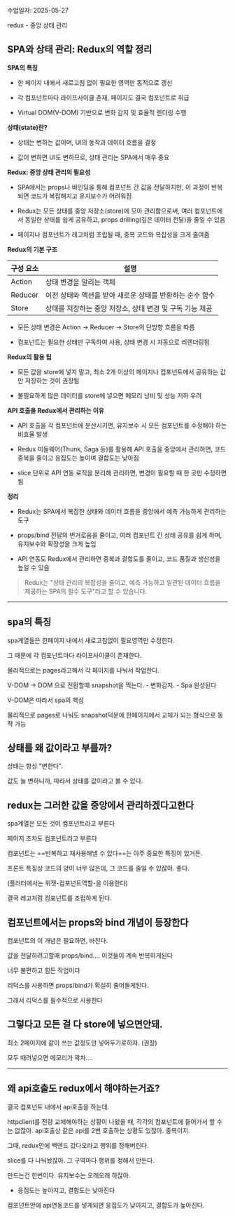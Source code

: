 수업일자: 2025-05-27

redux - 중앙 상태 관리


## SPA와 상태 관리: Redux의 역할 정리

**SPA의 특징**

- 한 페이지 내에서 새로고침 없이 필요한 영역만 동적으로 갱신
    
- 각 컴포넌트마다 라이프사이클 존재, 페이지도 결국 컴포넌트로 취급
    
- Virtual DOM(V-DOM) 기반으로 변화 감지 및 효율적 렌더링 수행
    

**상태(state)란?**

- 상태는 변하는 값이며, UI의 동작과 데이터 흐름을 결정
    
- 값이 변하면 UI도 변하므로, 상태 관리는 SPA에서 매우 중요
    

**Redux: 중앙 상태 관리의 필요성**

- SPA에서는 props나 바인딩을 통해 컴포넌트 간 값을 전달하지만, 이 과정이 반복되면 코드가 복잡해지고 유지보수가 어려워짐
    
- Redux는 모든 상태를 중앙 저장소(store)에 모아 관리함으로써, 여러 컴포넌트에서 동일한 상태를 쉽게 공유하고, props drilling(깊은 데이터 전달)을 줄일 수 있음
    
- 페이지나 컴포넌트가 레고처럼 조립될 때, 중복 코드와 복잡성을 크게 줄여줌
    

**Redux의 기본 구조**

|구성 요소|설명|
|---|---|
|Action|상태 변경을 알리는 객체|
|Reducer|이전 상태와 액션을 받아 새로운 상태를 반환하는 순수 함수|
|Store|상태를 저장하는 중앙 저장소, 상태 변경 및 구독 기능 제공|

- 모든 상태 변경은 Action → Reducer → Store의 단방향 흐름을 따름
    
- 컴포넌트는 필요한 상태만 구독하여 사용, 상태 변경 시 자동으로 리렌더링됨


**Redux의 활용 팁**

- 모든 값을 store에 넣지 말고, 최소 2개 이상의 페이지나 컴포넌트에서 공유하는 값만 저장하는 것이 권장됨
    
- 불필요하게 많은 데이터를 store에 넣으면 메모리 낭비 및 성능 저하 우려
    

**API 호출을 Redux에서 관리하는 이유**

- API 호출을 각 컴포넌트에 분산시키면, 유지보수 시 모든 컴포넌트를 수정해야 하는 비효율 발생
    
- Redux 미들웨어(Thunk, Saga 등)를 활용해 API 호출을 중앙에서 관리하면, 코드 중복을 줄이고 응집도는 높이며 결합도는 낮아짐
    
- slice 단위로 API 연동 로직을 분리해 관리하면, 변경이 필요할 때 한 곳만 수정하면 됨
    

**정리**

- Redux는 SPA에서 복잡한 상태와 데이터 흐름을 중앙에서 예측 가능하게 관리하는 도구
    
- props/bind 전달의 번거로움을 줄이고, 여러 컴포넌트 간 상태 공유를 쉽게 하며, 유지보수와 확장성을 크게 높임
    
- API 연동도 Redux에서 관리하면 중복과 결합도를 줄이고, 코드 품질과 생산성을 높일 수 있음
    

> Redux는 "상태 관리의 복잡성을 줄이고, 예측 가능하고 일관된 데이터 흐름을 제공하는 SPA의 필수 도구"라고 할 수 있습니다.



---



## spa의 특징

spa계열들은 한페이지 내에서 새로고침없이 필요영역만 수정한다. 

그 때문에 각 컴포넌트마다 라이프사이클이 존재한다. 

물리적으로는 pages라고해서 각 페이지를 나눠서 작업한다.

V-DOM -> DOM 으로 전환할때 snapshot을 찍는다. - 변화감지. - Spa 완성된다

V-DOM은 따라서 spa의 핵심

물리적으로 pages로 나눠도 snapshot덕분에 한페이지에서 교체가 되는 형식으로 동작 가능



## 상태를 왜 값이라고 부를까?

상태는 항상 "변한다".

값도 늘 변하니까, 따라서 상태를 값이라고 볼 수 있다.



## redux는 그러한 값을 중앙에서 관리하겠다고한다

spa계열은 모든 것이 컴포넌트라고 부른다

페이지 조차도 컴포넌트라고 부른다

컴포넌트는 ==반복하고 재사용해낼 수 있다==는 아주 중요한 특징이 있거든. 

프론트 특징상 코드의 양이 너무 많은데, 그 코드를 줄일 수 있잖아. 좋다.

(플러터에서는 위젯-컴포넌트역할-을 이용한다)

결국 레고처럼 컴포넌트를 조립하게 된다.



## 컴포넌트에서는 props와 bind 개념이 등장한다

컴포넌트의 이 개념은 필요하면, 바친다.

값을 전달하려고할때 props/bind.... 이것들이 계속 반복하게된다

너무 불편하고 힘든 작업이다

리덕스를 사용하면 props/bind가 확실히 줄어들게된다.

그래서 리덕스를 필수적으로 사용한다



## 그렇다고 모든 걸 다 store에 넣으면안돼.

최소 2페이지에 같이 쓰는 값정도만 넣어두기로하자. (권장)

모두 때려넣으면 메모리가 꽉차....



---



## 왜 api호출도 redux에서 해야하는거죠?

결국 컴포넌트 내에서 api호출을 하는데.

httpclient를 전량 교체해야하는 상황이 나왔을 때, 각각의 컴포넌트에 들어가서 할 수는 없잖아. api호출상 같은 api를 2번 호출하는 상황도 있잖아. 중복이지. 

그때, redux안에 백엔드 갔다오라고 행위를 정해버린다.

slice를 다 나눠놨잖아. 그 구역마다 행위를 정해서 만든다.

만드는건 한번이다. 유지보수는 오래오래 하잖아.



- 응집도는 높아지고,  결합도는 낮아진다


컴포넌트안에 api연동코드를 넣게되면 응집도가 낮아지고, 결합도가 높아진다.


